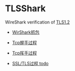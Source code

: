 # TLSShark
WireShark verification of [TLS1.2](https://tools.ietf.org/html/rfc5246)

 - [WirShark抓包](overview/Overview.md)

 - [Tcp握手过程](handshake/Tcp握手过程.md)

 - [Tcp挥手过程](handshake/Tcp挥手过程.md)

 - [SSL/TLS过程 todo]()